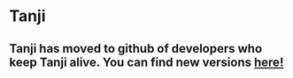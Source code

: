 # Tanji
## Tanji has moved to github of developers who keep Tanji alive. You can find new versions [here!](https://github.com/Tangerinos/Tanji/)
